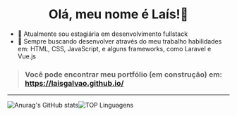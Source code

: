 <h1 style="text-align:center"> Olá, meu nome é Laís!👋</h1>

- 🔭 Atualmente sou estagiária em desenvolvimento fullstack 
- 🌱 Sempre buscando desenvolver através do meu trabalho habilidades em: HTML, CSS, JavaScript, e alguns frameworks, como Laravel e Vue.js 

> ### Você pode encontrar meu portfólio (em construção) em: https://laisgalvao.github.io/ 
 __________

![Anurag's GitHub stats](https://github-readme-stats.vercel.app/api?username=LaisGalvao&show_icons=true&theme=synthwave)![TOP Linguagens](https://github-readme-stats.vercel.app/api/top-langs/?username=LaisGalvao&layout=compact&theme=synthwave)  

